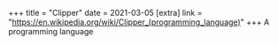 +++
title = "Clipper"
date = 2021-03-05
[extra]
link = "https://en.wikipedia.org/wiki/Clipper_(programming_language)"
+++
A programming language

